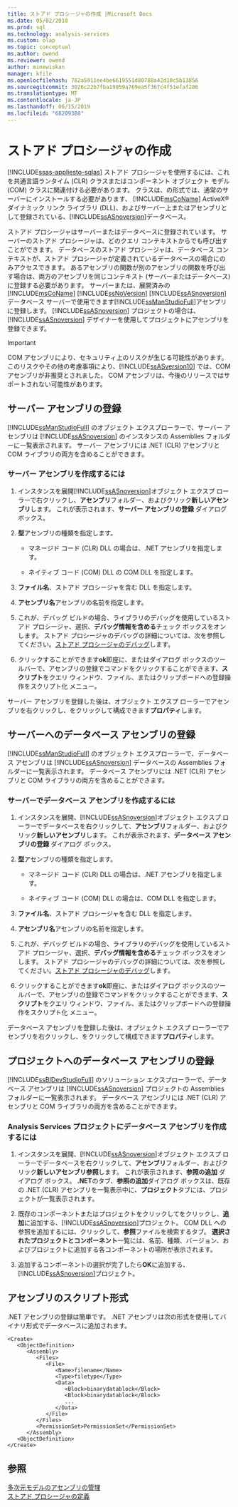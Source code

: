 ```yaml
---
title: ストアド プロシージャの作成 |Microsoft Docs
ms.date: 05/02/2018
ms.prod: sql
ms.technology: analysis-services
ms.custom: olap
ms.topic: conceptual
ms.author: owend
ms.reviewer: owend
author: minewiskan
manager: kfile
ms.openlocfilehash: 782a5911ee4be6619551d80788a42d10c5b13856
ms.sourcegitcommit: 3026c22b7fba19059a769ea5f367c4f51efaf286
ms.translationtype: MT
ms.contentlocale: ja-JP
ms.lasthandoff: 06/15/2019
ms.locfileid: "68209388"
---
```

# <a name="creating-stored-procedures"></a>ストアド プロシージャの作成
[!INCLUDE[ssas-appliesto-sqlas](../../includes/ssas-appliesto-sqlas.md)]
  ストアド プロシージャを使用するには、これを共通言語ランタイム (CLR) クラスまたはコンポーネント オブジェクト モデル (COM) クラスに関連付ける必要があります。 クラスは、の形式では、通常のサーバーにインストールする必要があります、 [!INCLUDE[msCoName](../../includes/msconame-md.md)] ActiveX® ダイナミック リンク ライブラリ (DLL)、およびサーバー上またはアセンブリとして登録されている、[!INCLUDE[ssASnoversion](../../includes/ssasnoversion-md.md)]データベース。  
  
 ストアド プロシージャはサーバーまたはデータベースに登録されています。 サーバーのストアド プロシージャは、どのクエリ コンテキストからでも呼び出すことができます。 データベースのストアド プロシージャは、データベース コンテキストが、ストアド プロシージャが定義されているデータベースの場合にのみアクセスできます。 あるアセンブリの関数が別のアセンブリの関数を呼び出す場合は、両方のアセンブリを同じコンテキスト (サーバーまたはデータベース) に登録する必要があります。 サーバーまたは、展開済みの[!INCLUDE[msCoName](../../includes/msconame-md.md)] [!INCLUDE[ssNoVersion](../../includes/ssnoversion-md.md)] [!INCLUDE[ssASnoversion](../../includes/ssasnoversion-md.md)]データベース サーバーで使用できます[!INCLUDE[ssManStudioFull](../../includes/ssmanstudiofull-md.md)]アセンブリに登録します。 [!INCLUDE[ssASnoversion](../../includes/ssasnoversion-md.md)] プロジェクトの場合は、[!INCLUDE[ssASnoversion](../../includes/ssasnoversion-md.md)] デザイナーを使用してプロジェクトにアセンブリを登録できます。  
  
> [!IMPORTANT]  
>  COM アセンブリにより、セキュリティ上のリスクが生じる可能性があります。 このリスクやその他の考慮事項により、[!INCLUDE[ssASversion10](../../includes/ssasversion10-md.md)] では、COM アセンブリが非推奨とされました。 COM アセンブリは、今後のリリースではサポートされない可能性があります。  
  
## <a name="registering-a-server-assembly"></a>サーバー アセンブリの登録  
 [!INCLUDE[ssManStudioFull](../../includes/ssmanstudiofull-md.md)] のオブジェクト エクスプローラーで、サーバー アセンブリは [!INCLUDE[ssASnoversion](../../includes/ssasnoversion-md.md)] のインスタンスの Assemblies フォルダーに一覧表示されます。 サーバー アセンブリには .NET (CLR) アセンブリと COM ライブラリの両方を含めることができます。  
  
### <a name="to-create-a-server-assembly"></a>サーバー アセンブリを作成するには  
  
1.  インスタンスを展開[!INCLUDE[ssASnoversion](../../includes/ssasnoversion-md.md)]オブジェクト エクスプ ローラーで右クリックし、**アセンブリ**フォルダー、およびクリック**新しいアセンブリ**します。 これが表示されます、**サーバー アセンブリの登録** ダイアログ ボックス。  
  
2.  **型**アセンブリの種類を指定します。  
  
    -   マネージド コード (CLR) DLL の場合は、.NET アセンブリを指定します。  
  
    -   ネイティブ コード (COM) DLL の COM DLL を指定します。  
  
3.  **ファイル名**、ストアド プロシージャを含む DLL を指定します。  
  
4.  **アセンブリ名**アセンブリの名前を指定します。  
  
5.  これが、デバッグ ビルドの場合、ライブラリのデバッグを使用しているストアド プロシージャ、選択、**デバッグ情報を含める**チェック ボックスをオンします。 ストアド プロシージャのデバッグの詳細については、次を参照してください。[ストアド プロシージャのデバッグ](../../analysis-services/multidimensional-models-extending-olap-stored-procedures/debugging-stored-procedures.md)します。  
  
6.  クリックすることができます**ok**即座に、またはダイアログ ボックスのツールバーで、アセンブリの登録でコマンドをクリックすることができます、**スクリプト**をクエリ ウィンドウ、ファイル、またはクリップボードへの登録操作をスクリプト化 メニュー。  
  
 サーバー アセンブリを登録した後は、オブジェクト エクスプ ローラーでアセンブリを右クリックし、をクリックして構成できます**プロパティ**します。  
  
## <a name="registering-a-database-assembly-on-the-server"></a>サーバーへのデータベース アセンブリの登録  
 [!INCLUDE[ssManStudioFull](../../includes/ssmanstudiofull-md.md)] のオブジェクト エクスプローラーで、データベース アセンブリは [!INCLUDE[ssASnoversion](../../includes/ssasnoversion-md.md)] データベースの Assemblies フォルダーに一覧表示されます。 データベース アセンブリには .NET (CLR) アセンブリと COM ライブラリの両方を含めることができます。  
  
### <a name="to-create-a-database-assembly-on-a-server"></a>サーバーでデータベース アセンブリを作成するには  
  
1.  インスタンスを展開、[!INCLUDE[ssASnoversion](../../includes/ssasnoversion-md.md)]オブジェクト エクスプ ローラーでデータベースを右クリックして、**アセンブリ**フォルダー、およびクリック**新しいアセンブリ**します。 これが表示されます、**データベース アセンブリの登録** ダイアログ ボックス。  
  
2.  **型**アセンブリの種類を指定します。  
  
    -   マネージド コード (CLR) DLL の場合は、.NET アセンブリを指定します。  
  
    -   ネイティブ コード (COM) DLL の場合は、COM DLL を指定します。  
  
3.  **ファイル名**、ストアド プロシージャを含む DLL を指定します。  
  
4.  **アセンブリ名**アセンブリの名前を指定します。  
  
5.  これが、デバッグ ビルドの場合、ライブラリのデバッグを使用しているストアド プロシージャ、選択、**デバッグ情報を含める**チェック ボックスをオンします。 ストアド プロシージャのデバッグの詳細については、次を参照してください。[ストアド プロシージャのデバッグ](../../analysis-services/multidimensional-models-extending-olap-stored-procedures/debugging-stored-procedures.md)します。  
  
6.  クリックすることができます**ok**即座に、またはダイアログ ボックスのツールバーで、アセンブリの登録でコマンドをクリックすることができます、**スクリプト**をクエリ ウィンドウ、ファイル、またはクリップボードへの登録操作をスクリプト化 メニュー。  
  
 データベース アセンブリを登録した後は、オブジェクト エクスプ ローラーでアセンブリを右クリックし、をクリックして構成できます**プロパティ**します。  
  
## <a name="registering-a-database-assembly-in-a-project"></a>プロジェクトへのデータベース アセンブリの登録  
 [!INCLUDE[ssBIDevStudioFull](../../includes/ssbidevstudiofull-md.md)] のソリューション エクスプローラーで、データベース アセンブリは [!INCLUDE[ssASnoversion](../../includes/ssasnoversion-md.md)] プロジェクトの Assemblies フォルダーに一覧表示されます。 データベース アセンブリには .NET (CLR) アセンブリと COM ライブラリの両方を含めることができます。  
  
### <a name="to-create-a-database-assembly-in-an-analysis-service-project"></a>Analysis Services プロジェクトにデータベース アセンブリを作成するには  
  
1.  インスタンスを展開、[!INCLUDE[ssASnoversion](../../includes/ssasnoversion-md.md)]オブジェクト エクスプ ローラーでデータベースを右クリックして、**アセンブリ**フォルダー、およびクリック**新しいアセンブリ参照**します。 これが表示されます、**参照の追加** ダイアログ ボックス。 **.NET**のタブ、**参照の追加**ダイアログ ボックスは、既存の .NET (CLR) アセンブリを一覧表示中に、**プロジェクト**タブには、プロジェクトが一覧表示されます。  
  
2.  既存のコンポーネントまたはプロジェクトをクリックしてをクリックし、**追加**に追加する、[!INCLUDE[ssASnoversion](../../includes/ssasnoversion-md.md)]プロジェクト。 COM DLL への参照を追加するには、クリックして、**参照**ファイルを検索するタブ。 **選択されたプロジェクトとコンポーネント**一覧には、名前、種類、バージョン、およびプロジェクトに追加する各コンポーネントの場所が表示されます。  
  
3.  追加するコンポーネントの選択が完了したら**OK**に追加する、[!INCLUDE[ssASnoversion](../../includes/ssasnoversion-md.md)]プロジェクト。  
  
## <a name="script-format-for-an-assembly"></a>アセンブリのスクリプト形式  
 .NET アセンブリの登録は簡単です。 .NET アセンブリは次の形式を使用してバイナリ形式でデータベースに追加されます。  
  
```  
<Create>  
   <ObjectDefinition>  
      <Assembly>  
         <Files>  
            <File>  
               <Name>filename</Name>  
               <Type>filetype</Type>  
               <Data>  
                  <Block>binarydatablock</Block>  
                  <Block>binarydatablock</Block>  
                  ...  
               </Data>  
            </File>  
         </Files>  
         <PermissionSet>PermissionSet</PermissionSet>  
      </Assembly>  
   <ObjectDefinition>  
</Create>  
```  
  
## <a name="see-also"></a>参照  
 [多次元モデルのアセンブリの管理](../../analysis-services/multidimensional-models/multidimensional-model-assemblies-management.md)   
 [ストアド プロシージャの定義](../../analysis-services/multidimensional-models-extending-olap-stored-procedures/defining-stored-procedures.md)  
  
  
